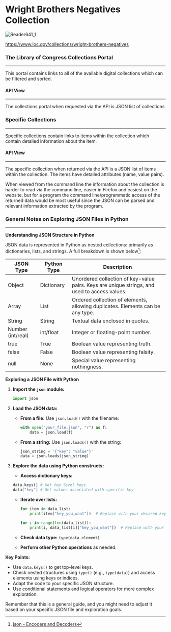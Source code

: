 # Wright Brothers Negatives Collection

![Reader641_1](/assets/Reader641_1.png)

https://www.loc.gov/collections/wright-brothers-negatives

### The Library of Congress Collections Portal
----
This portal contains links to all of the available digital collections which can be filtered and sorted.

#### API View
-----
The collections portal when requested via the API is JSON list of collections 

### Specific Collections
------
Specific collections contain links to items within the collection which contain detailed information about the item.

#### API View
----
The specific collection when returned via the API is a JSON list of items within the collection. The items have detailed attributes (name, value pairs).

When viewed from the command line the information about the collection is harder to read via the command line, easier in Firefox and easiest on the website, but for a program the command line/programmatic access of the returned data would be most useful since the JSON can be parsed and relevant information extracted by the program.


### General Notes on Exploring JSON Files in Python
----

**Understanding JSON Structure in Python**

JSON data is represented in Python as nested collections: primarily as dictionaries, lists, and strings. A full breakdown is shown below[^1]:

| JSON Type | Python Type | Description |
|---|---|---|
| Object | Dictionary | Unordered collection of key-value pairs. Keys are unique strings, and used to access values. |
| Array | List | Ordered collection of elements, allowing duplicates. Elements can be any type. |
| String | String | Textual data enclosed in quotes. |
| Number (int/real) | int/float | Integer or floating-point number. |
| true | True | Boolean value representing truth. |
| false | False | Boolean value representing falsity. |
| null | None | Special value representing nothingness. |


**Exploring a JSON File with Python**

1. **Import the `json` module:**

   ```python
   import json
   ```

2. **Load the JSON data:**

   - **From a file:** Use `json.load()` with the filename:

     ```python
     with open("your_file.json", "r") as f:
         data = json.load(f)
     ```

   - **From a string:** Use `json.loads()` with the string:

     ```python
     json_string = '{"key": "value"}'
     data = json.loads(json_string)
     ```

3. **Explore the data using Python constructs:**

   - **Access dictionary keys:**

   ```python
   data.keys() # Get top level keys
   data["key"] # Get values associated with specific key
   ```
   
   - **Iterate over lists:**

     ```python
     for item in data_list:
         print(item["key_you_want"])  # Replace with your desired key
     ```

     ```python
     for i in range(len(data_list)):
         print(i, data_list[i]["key_you_want"])  # Replace with your desired key
     ```

   - **Check data type:** `type(data_element)`
   - **Perform other Python operations** as needed.


**Key Points:**

- Use `data.keys()` to get top-level keys.
- Check nested structures using `type()` (e.g., `type(data)`) and access elements using keys or indices.
- Adapt the code to your specific JSON structure.
- Use conditional statements and logical operators for more complex exploration.

Remember that this is a general guide, and you might need to adjust it based on your specific JSON file and exploration goals.




[^1]: [json - Encoders and Decoders](https://docs.python.org/3/library/json.html#encoders-and-decoders)
